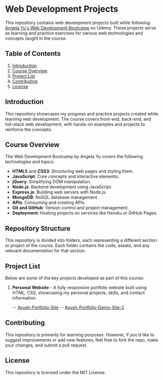 # Web Development Projects

This repository contains web development projects built while following [Angela Yu's Web Development Bootcamp](https://www.udemy.com/course/the-complete-web-development-bootcamp/) on Udemy. These projects serve as learning and practice exercises for various web technologies and concepts taught in the course.

## Table of Contents

1. [Introduction](#introduction)
2. [Course Overview](#course-overview)
3. [Project List](#project-list)
4. [Contributing](#contributing)
5. [License](#license)

## Introduction

This repository showcases my progress and practice projects created while learning web development. The course covers front-end, back-end, and full-stack web development, with hands-on examples and projects to reinforce the concepts.

## Course Overview

The Web Development Bootcamp by Angela Yu covers the following technologies and topics:
- **HTML5** and **CSS3**: Structuring web pages and styling them.
- **JavaScript**: Core concepts and interactive elements.
- **jQuery**: Simplifying DOM manipulation.
- **Node.js**: Backend development using JavaScript.
- **Express.js**: Building web servers with Node.js.
- **MongoDB**: NoSQL database management.
- **APIs**: Consuming and creating APIs.
- **Git and GitHub**: Version control and project management.
- **Deployment**: Hosting projects on services like Heroku or GitHub Pages.
  
## Repository Structure

This repository is divided into folders, each representing a different section or project of the course. Each folder contains the code, assets, and any relevant documentation for that section.

## Project List

Below are some of the key projects developed as part of this course:

1. **Personal Website** - A fully responsive portfolio website built using HTML, CSS, showcasing my personal projects, skills, and contact information.
   
   -- [Ayush-Portfolio-Site](https://ayushgoel0.github.io/Ayush-Portfolio-Site/)
   -- [Ayush-Portfolio-Demo-Site-2](https://ayushgoel0.github.io/Ayush-Portfolio-Demo-Site-2/)
   
## Contributing

This repository is primarily for learning purposes. However, if you'd like to suggest improvements or add new features, feel free to fork the repo, make your changes, and submit a pull request.

## License

This repository is licensed under the MIT License.
